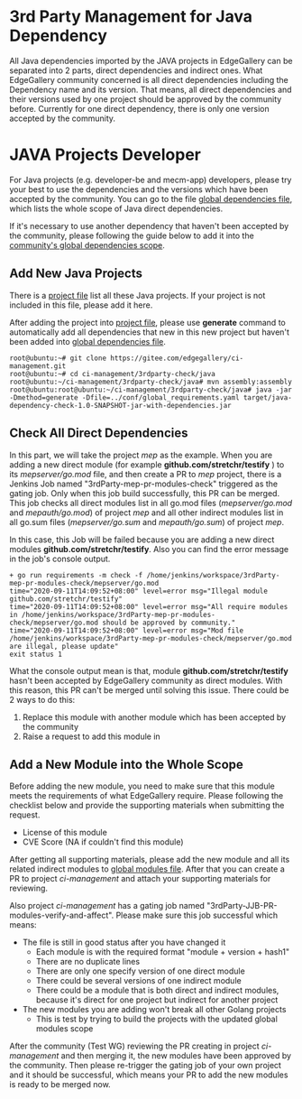 # 3rd Party Management for Java Dependency

All Java dependencies imported by the JAVA projects in EdgeGallery can be separated into 2 parts,
direct dependencies and indirect ones. What EdgeGallery community concerned is all direct dependencies
including the Dependency name and its version. That means, all direct dependencies and
their versions used by one project should be approved by the community before.
Currently for one direct dependency, there is only one version accepted by the community.

# JAVA Projects Developer

For Java projects (e.g. developer-be and mecm-app) developers, please try your best to use the dependencies
and the versions which have been accepted by the community. You can go to the file
[global dependencies file](https://gitee.com/edgegallery/ci-management/blob/master/3rdparty-check/java/conf/global_direct_dependencies.yaml),
which lists the whole scope of Java direct dependencies.

If it's necessary to use another dependency that haven't been accepted by the community, please following
the guide below to add it into the [community's global dependencies scope](https://gitee.com/edgegallery/ci-management/blob/master/3rdparty-check/java/conf/global_direct_dependencies.yaml).

## Add New Java Projects

There is a [project file](https://gitee.com/edgegallery/ci-management/blob/master/3rdparty-check/java/conf/projects.yaml)
list all these Java projects. If your project is not included in this file, please add it here.

After adding the project into [project file](https://gitee.com/edgegallery/ci-management/blob/master/3rdparty-check/java/conf/projects.yaml),
please use  **generate**  command to automatically add all dependencies that new in this new project
but haven't been added into [global dependencies file](https://gitee.com/edgegallery/ci-management/blob/master/3rdparty-check/java/conf/global_direct_dependencies.yaml).

```
root@ubuntu:~# git clone https://gitee.com/edgegallery/ci-management.git
root@ubuntu:~# cd ci-management/3rdparty-check/java
root@ubuntu:~/ci-management/3rdparty-check/java# mvn assembly:assembly
root@ubuntu:root@ubuntu:~/ci-management/3rdparty-check/java# java -jar -Dmethod=generate -Dfile=../conf/global_requirements.yaml target/java-dependency-check-1.0-SNAPSHOT-jar-with-dependencies.jar
```

## Check All Direct Dependencies

In this part, we will take the project  _mep_  as the example. When you are adding a new direct module
(for example  **github.com/stretchr/testify** ) to its  _mepserver/go.mod_  file, and then create a PR
to  _mep_  project, there is a Jenkins Job named "3rdParty-mep-pr-modules-check" triggered as the gating
job. Only when this job build successfully, this PR can be merged. This job checks all direct modules list
in all go.mod files (_mepserver/go.mod_ and _mepauth/go.mod_) of project _mep_ and all other indirect
modules list in all go.sum files (_mepserver/go.sum_ and _mepauth/go.sum_) of project _mep_.

In this case, this Job will be failed because you are adding a new direct modules **github.com/stretchr/testify**.
Also you can find the error message in the job's console output.

```
+ go run requirements -m check -f /home/jenkins/workspace/3rdParty-mep-pr-modules-check/mepserver/go.mod
time="2020-09-11T14:09:52+08:00" level=error msg="Illegal module github.com/stretchr/testify"
time="2020-09-11T14:09:52+08:00" level=error msg="All require modules in /home/jenkins/workspace/3rdParty-mep-pr-modules-check/mepserver/go.mod should be approved by community."
time="2020-09-11T14:09:52+08:00" level=error msg="Mod file /home/jenkins/workspace/3rdParty-mep-pr-modules-check/mepserver/go.mod are illegal, please update"
exit status 1
```

What the console output mean is that, module **github.com/stretchr/testify** hasn't been accepted
by EdgeGallery community as direct modules. With this reason, this PR can't be merged until solving
this issue. There could be 2 ways to do this:

1. Replace this module with another module which has been accepted by the community
2. Raise a request to add this module in

## Add a New Module into the Whole Scope

Before adding the new module, you need to make sure that this module meets the requirements of
what EdgeGallery require. Please following the checklist below and provide the supporting materials
when submitting the request.

- License of this module
- CVE Score (NA if couldn't find this module)

After getting all supporting materials, please add the new module and all its related indirect modules
to [global modules file](https://gitee.com/edgegallery/ci-management/blob/master/jjb/scripts/requirements/go/conf/global_requirements.yaml).
After that you can create a PR to project  _ci-management_  and attach your supporting materials for reviewing.

Also project _ci-management_ has a gating job named "3rdParty-JJB-PR-modules-verify-and-affect". Please make sure this job successful which means:

- The file is still in good status after you have changed it
    - Each module is with the required format "module + version + hash1"
    - There are no duplicate lines
    - There are only one specify version of one direct module
    - There could be several versions of one indirect module
    - There could be a module that is both direct and indirect modules, because it's direct for one project but indirect for another project
- The new modules you are adding won't break all other Golang projects
    - This is test by trying to build the projects with the updated global modules scope

After the community (Test WG) reviewing the PR creating in project _ci-management_ and then merging it,
the new modules have been approved by the community. Then please re-trigger the gating job of your own
project and it should be successful, which means your PR to add the new modules is ready to be merged now.